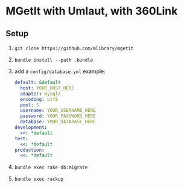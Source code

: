 # MGetIt with Umlaut, with 360Link

## Setup

1. `git clone https://github.com/mlibrary/mgetit`
2. `bundle install --path .bundle`
3. add a `config/database.yml` example:

    ```yaml
    default: &default
      host: YOUR_HOST_HERE
      adapter: mysql2
      encoding: utf8
      pool: 5
      username: YOUR_USERNAME_HERE
      password: YOUR_PASSWORD_HERE
      database: YOUR_DATABASE_HERE
    development:
      <<: *default
    test:
      <<: *default
    production:
      <<: *default
    ```
4. `bundle exec rake db:migrate`
5. `bundle exec rackup`


